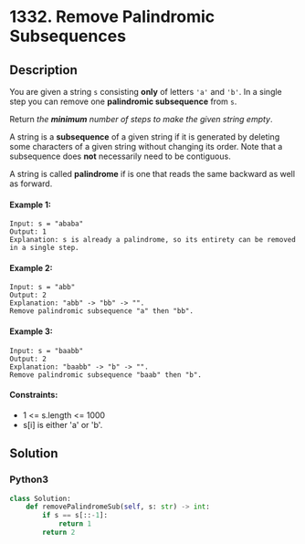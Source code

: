# 1332. Remove Palindromic Subsequences


## Description
You are given a string `s` consisting **only** of letters `'a'` and `'b'`. In a single step you can remove one **palindromic subsequence** from `s`.

Return *the **minimum** number of steps to make the given string empty*.

A string is a **subsequence** of a given string if it is generated by deleting some characters of a given string without changing its order. Note that a subsequence does **not** necessarily need to be contiguous.

A string is called **palindrome** if is one that reads the same backward as well as forward.

#### Example 1:
```
Input: s = "ababa"
Output: 1
Explanation: s is already a palindrome, so its entirety can be removed in a single step.
```

#### Example 2:
```
Input: s = "abb"
Output: 2
Explanation: "abb" -> "bb" -> "". 
Remove palindromic subsequence "a" then "bb".
```

#### Example 3:
```
Input: s = "baabb"
Output: 2
Explanation: "baabb" -> "b" -> "". 
Remove palindromic subsequence "baab" then "b".
```

#### Constraints:
- 1 <= s.length <= 1000
- s[i] is either 'a' or 'b'.


## Solution

### Python3
```python
class Solution:
    def removePalindromeSub(self, s: str) -> int:
        if s == s[::-1]:
            return 1
        return 2
```
